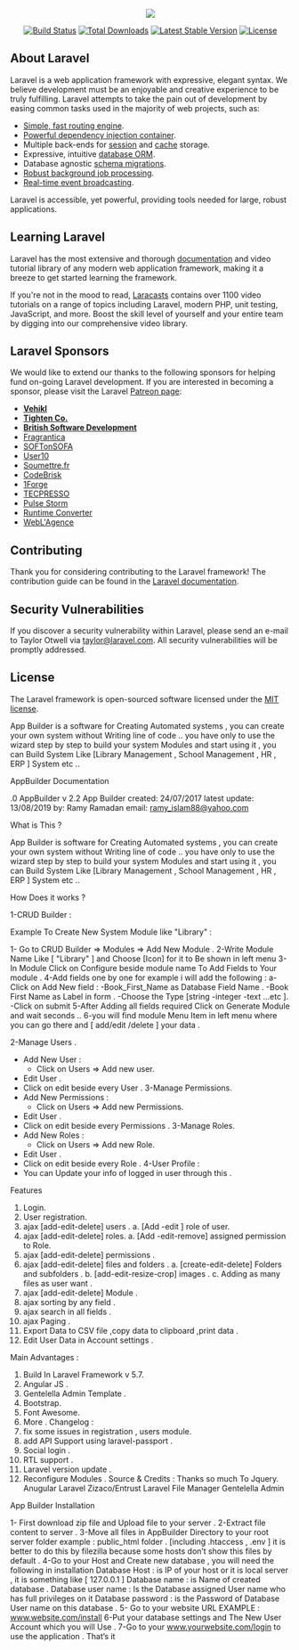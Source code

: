 <p align="center"><img src="https://laravel.com/assets/img/components/logo-laravel.svg"></p>

<p align="center">
<a href="https://travis-ci.org/laravel/framework"><img src="https://travis-ci.org/laravel/framework.svg" alt="Build Status"></a>
<a href="https://packagist.org/packages/laravel/framework"><img src="https://poser.pugx.org/laravel/framework/d/total.svg" alt="Total Downloads"></a>
<a href="https://packagist.org/packages/laravel/framework"><img src="https://poser.pugx.org/laravel/framework/v/stable.svg" alt="Latest Stable Version"></a>
<a href="https://packagist.org/packages/laravel/framework"><img src="https://poser.pugx.org/laravel/framework/license.svg" alt="License"></a>
</p>

## About Laravel

Laravel is a web application framework with expressive, elegant syntax. We believe development must be an enjoyable and creative experience to be truly fulfilling. Laravel attempts to take the pain out of development by easing common tasks used in the majority of web projects, such as:

- [Simple, fast routing engine](https://laravel.com/docs/routing).
- [Powerful dependency injection container](https://laravel.com/docs/container).
- Multiple back-ends for [session](https://laravel.com/docs/session) and [cache](https://laravel.com/docs/cache) storage.
- Expressive, intuitive [database ORM](https://laravel.com/docs/eloquent).
- Database agnostic [schema migrations](https://laravel.com/docs/migrations).
- [Robust background job processing](https://laravel.com/docs/queues).
- [Real-time event broadcasting](https://laravel.com/docs/broadcasting).

Laravel is accessible, yet powerful, providing tools needed for large, robust applications.

## Learning Laravel

Laravel has the most extensive and thorough [documentation](https://laravel.com/docs) and video tutorial library of any modern web application framework, making it a breeze to get started learning the framework.

If you're not in the mood to read, [Laracasts](https://laracasts.com) contains over 1100 video tutorials on a range of topics including Laravel, modern PHP, unit testing, JavaScript, and more. Boost the skill level of yourself and your entire team by digging into our comprehensive video library.

## Laravel Sponsors

We would like to extend our thanks to the following sponsors for helping fund on-going Laravel development. If you are interested in becoming a sponsor, please visit the Laravel [Patreon page](https://patreon.com/taylorotwell):

- **[Vehikl](https://vehikl.com/)**
- **[Tighten Co.](https://tighten.co)**
- **[British Software Development](https://www.britishsoftware.co)**
- [Fragrantica](https://www.fragrantica.com)
- [SOFTonSOFA](https://softonsofa.com/)
- [User10](https://user10.com)
- [Soumettre.fr](https://soumettre.fr/)
- [CodeBrisk](https://codebrisk.com)
- [1Forge](https://1forge.com)
- [TECPRESSO](https://tecpresso.co.jp/)
- [Pulse Storm](http://www.pulsestorm.net/)
- [Runtime Converter](http://runtimeconverter.com/)
- [WebL'Agence](https://weblagence.com/)

## Contributing

Thank you for considering contributing to the Laravel framework! The contribution guide can be found in the [Laravel documentation](https://laravel.com/docs/contributions).

## Security Vulnerabilities

If you discover a security vulnerability within Laravel, please send an e-mail to Taylor Otwell via [taylor@laravel.com](mailto:taylor@laravel.com). All security vulnerabilities will be promptly addressed.

## License

The Laravel framework is open-sourced software licensed under the [MIT license](https://opensource.org/licenses/MIT).



App Builder is a software for Creating Automated systems , you can create your own system without Writing line of code .. you have only to use the wizard step by step to build your system Modules and start using it , you can Build System Like [Library Management , School Management , HR , ERP ] System etc ..

AppBuilder Documentation

.0
AppBuilder v 2.2
App Builder
created: 24/07/2017
latest update: 13/08/2019
by: Ramy Ramadan
email: ramy_islam88@yahoo.com

What is This ?

App Builder is software for Creating Automated systems , you can create your own system without Writing line of code .. you have only to use the wizard  step by step to build your system Modules and start using it , you can Build System Like [Library Management , School Management , HR , ERP ] System etc ..

How Does it works ?

1-CRUD Builder :

Example To Create New System Module like "Library" : 

1- Go to CRUD Builder ⇒  Modules ⇒  Add New Module .
2-Write Module Name Like [ "Library" ] and Choose [Icon] for it to Be shown in left menu 
3-In Module Click on Configure beside module name To Add Fields to Your module . 
4-Add fields one by one for example i will add the following : 
a- Click on Add New field : 
-Book_First_Name as Database Field Name . 
-Book First Name as Label in form . 
-Choose the Type [string -integer -text ...etc ].
-Click on submit 
5-After Adding all fields required Click on Generate Module and wait seconds ..
6-you will find module Menu Item in left menu where you can go there and [ add/edit /delete ] your data .



2-Manage Users .
-	Add New User :
    - Click on Users => Add new user.
-	Edit User .
-	Click on edit beside every User .
3-Manage Permissions.
-	Add New Permissions :
    - Click on Users => Add new Permissions.
-	Edit User .
-	Click on edit beside every Permissions .
3-Manage Roles.
-	Add New Roles :
    - Click on Users => Add new Role.
-	Edit User .
-	Click on edit beside every Role .
4-User Profile :
-	You can Update your info of logged in user through this .

Features

1.	Login.
2.	User registration.
3.	ajax [add-edit-delete] users .
a.	[Add -edit ] role of user.
4.	ajax [add-edit-delete] roles.
a.	[Add -edit-remove] assigned permission to Role.
5.	ajax [add-edit-delete] permissions .
6.	ajax [add-edit-delete] files and folders .
a.	[create-edit-delete] Folders and subfolders .
b.	[add-edit-resize-crop] images .
c.	Adding as many files as user want .
7.	ajax [add-edit-delete] Module .
8.	ajax sorting by  any field .
9.	ajax search in all fields .
10.	ajax Paging .
11.	Export Data to CSV file ,copy data to clipboard ,print data .
12.	Edit User Data in Account settings . 
      
Main Advantages :
1.	Build In Laravel Framework v 5.7.
2.	Angular JS .
3.	Gentelella Admin Template .
4.	Bootstrap.
5.	Font Awesome.
6.	More .
Changelog :
1.	fix some issues in registration ,  users module.
2.	add API Support using laravel-passport .
3.	Social login .
4.	RTL support .
5.	Laravel version update .
6.	Reconfigure Modules .
Source & Credits :
Thanks so much To
Jquery.
Anugular 
Laravel 
Zizaco/Entrust
Laravel File Manager 
Gentelella Admin

App Builder Installation

1- First download zip file and Upload file to your server .
2-Extract file content to server .
3-Move all files in  AppBuilder Directory to your root server folder
example : public_html folder . [including .htaccess , .env ] it is better to do this by filezilla because some hosts don’t show this files by default .
4-Go to your Host and Create new database , you will need  the following in installation   Database Host : is IP of your host or it is local server , it is something like [ 127.0.0.1 ]
Database name : is Name of created database .
Database user name : Is the Database assigned User name who has full privileges on it Database password   : is the Password of Database User name on this database .
5- Go to your website URL EXAMPLE : www.website.com/install 
6-Put your database settings and The New User Account which you will Use .
7-Go to your www.yourwebsite.com/login to use the application .
That’s it 


